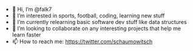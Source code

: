 - 👋 Hi, I’m @falk7
- 👀 I’m interested in sports, football, coding, learning new stuff
- 🌱 I’m currently relearning basic software dev stuff like data structures
- 💞️ I’m looking to collaborate on any interesting projects that help me learn faster
- 📫 How to reach me: https://twitter.com/schaumowitsch

<!---
falk7/falk7 is a ✨ special ✨ repository because its `README.md` (this file) appears on your GitHub profile.
You can click the Preview link to take a look at your changes.
--->
